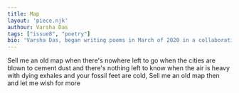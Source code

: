 ```yaml
---
title: Map
layout: 'piece.njk'
authour: Varsha Das
tags: ["issue8", "poetry"]
bio: 'Varsha Das, began writing poems in March of 2020 in a collaborative project that spanned around 100 poems over the period of 2 years, writing about her time with her people and city. The project was made into a little publication by the name <i>Trapezists: Every poem we wrote</i>. She is based in Siliguri and writes in Delhi now.'
---
```


Sell me an old map
when there's nowhere left to go
when the cities are blown to cement dust 
and there's nothing left to know
when the air is heavy with dying exhales
and your fossil feet are cold, 
Sell me an old map then
and let me wish for more